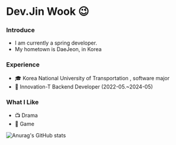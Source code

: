 # Dev.Jin Wook 😉
### Introduce
- I am currently a spring developer.
- My hometown is DaeJeon, in Korea

### Experience
- 🎓  Korea National University of Transportation , software major
- 🚀  Innovation-T Backend Developer (2022-05.~2024-05)

### What I Like
- 📺 Drama
- 🔵 Game
  
![Anurag's GitHub stats](https://github-readme-stats.vercel.app/api?username=anuraghazra&hide=contribs,prs)


